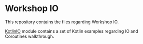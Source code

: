 # Workshop IO

This repository contains the files regarding Workshop IO.

[KotlinIO](/KotlinIO) module contains a set of Kotlin examples regarding IO and Coroutines walkthrough.
